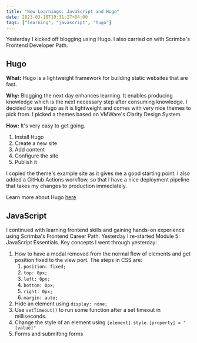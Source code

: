 ```yaml
---
title: "New Learnings: JavaScript and Hugo"
date: 2023-03-18T19:31:27+04:00
tags: ["learning", "javascript", "hugo"]
---
```

Yesterday I kicked off blogging using Hugo. I also carried on with Scrimba's Frontend Developer Path.

## Hugo
**What:** Hugo is a lightweight framework for building static websites that are fast.

**Why:** Blogging the next day enhances learning. It enables producing knowledge which is the next necessary step after 
consuming knowledge. I decided to use Hugo as it is lightweight and comes with very nice themes to pick from. I 
picked a themes based on VMWare's Clarity Design System.

**How:** It's very easy to get going. 
1. Install Hugo
2. Create a new site
3. Add content
4. Configure the site
5. Publish it

I copied the theme's example site as it gives me a good starting point. I also added a GitHub Actions workflow, so 
   that I have a nice deployment pipeline that takes my changes to production immediately.

Learn more about Hugo [here](https://gohugo.io/getting-started/quick-start/)

## JavaScript
I continued with learning frontend skills and gaining hands-on experience using Scrimba's Frontend Career Path. 
Yesterday I re-started Module 5: JavaScript Essentials. Key concepts I went through yesterday:
1. How to have a modal removed from the normal flow of elements and get position fixed to the view port. The 
   steps in CSS are:
   1. `position: fixed;`
   2. `top: 0px;`
   3. `left: 0px;`
   4. `bottom: 0px;`
   5. `right: 0px;`
   6. `margin: auto;`
2. Hide an element using `display: none;`
3. Use `setTimeout()` to run some function after a set timeout in milliseconds.
4. Change the style of an element using `[element].style.[property] = "[value]"`
5. Forms and submitting forms
